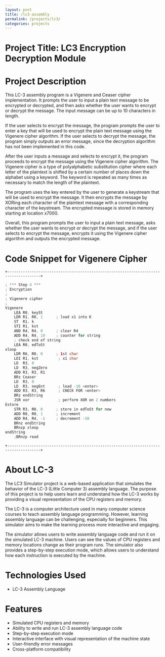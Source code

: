 ```yaml
---
layout: post
title: /lc3-assembly
permalink: /projects/lc3/
categories: projects
---
```

# Project Title: LC3 Encryption Decryption Module
# Project Description
This LC-3 assembly program is a Vigenere and Ceaser cipher implementation. It prompts the user to input a plain text message to be encrypted or decrypted, and then asks whether the user wants to encrypt or decrypt the message. The input message can be up to 10 characters in length.

If the user selects to encrypt the message, the program prompts the user to enter a key that will be used to encrypt the plain text message using the Vigenere cipher algorithm. If the user selects to decrypt the message, the program simply outputs an error message, since the decryption algorithm has not been implemented in this code.

After the user inputs a message and selects to encrypt it, the program proceeds to encrypt the message using the Vigenere cipher algorithm. The Vigenere cipher is a type of polyalphabetic substitution cipher where each letter of the plaintext is shifted by a certain number of places down the alphabet using a keyword. The keyword is repeated as many times as necessary to match the length of the plaintext.

The program uses the key entered by the user to generate a keystream that will be used to encrypt the message. It then encrypts the message by XORing each character of the plaintext message with a corresponding character of the keystream. The encrypted message is stored in memory starting at location x7000.

Overall, this program prompts the user to input a plain text message, asks whether the user wants to encrypt or decrypt the message, and if the user selects to encrypt the message, encrypts it using the Vigenere cipher algorithm and outputs the encrypted message.

# Code Snippet for Vigenere Cipher
`+-------------------------------------------------------------------------------------+`
```java
; *** Step 4 ***
; Encryption
;
; Vigenere cipher
;
Vigenere
    LEA R0, keySt
    LDR R1, R0, 1      ; load x1 into K
    ST  R1, k
    STI R1, kst
    AND R4, R4, 0      ; clear R4
    ADD R4, R4, 10     ; counter for string
    ; check end of string
    LEA R0, edToSt
xloop
    LDR R6, R0, 0      ; 1st char
    LDI R1, kst         ; x1 char
    LD  R3, 0
    LD  R3, negZero
    ADD R3, R3, R1
    BRz Ceaser
    LD  R3, 0
    LD  R3, negEnt      ; load -10 <enter>
    ADD R3, R3, R6      ; CHECK FOR <enter>
    BRz endString
    JSR xor             ; perform XOR on 2 numbers
Estore
    STR R3, R0, 0      ; store in edToSt for now
    ADD R0, R0, 1      ; increment
    ADD R4, R4, -1     ; decrement -10
    BRnz endString
    BRnzp xloop
endString
    ;BRnzp read
```
`+-------------------------------------------------------------------------------------+`
# About LC-3
The LC3 Simulator project is a web-based application that simulates the behavior of the LC-3 (Little Computer 3) assembly language. The purpose of this project is to help users learn and understand how the LC-3 works by providing a visual representation of the CPU registers and memory.

The LC-3 is a computer architecture used in many computer science courses to teach assembly language programming. However, learning assembly language can be challenging, especially for beginners. This simulator aims to make the learning process more interactive and engaging.

The simulator allows users to write assembly language code and run it on the simulated LC-3 machine. Users can see the values of CPU registers and memory locations change as their program runs. The simulator also provides a step-by-step execution mode, which allows users to understand how each instruction is executed by the machine.

# Technologies Used
- LC-3 Assembly Language

# Features
- Simulated CPU registers and memory
- Ability to write and run LC-3 assembly language code
- Step-by-step execution mode
- Interactive interface with visual representation of the machine state
- User-friendly error messages
- Cross-platform compatibility

